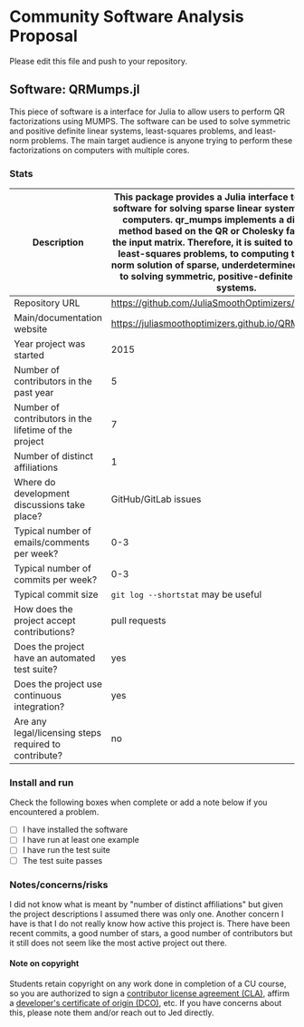 # Community Software Analysis Proposal
Please edit this file and push to your repository.

## Software: QRMumps.jl

This piece of software is a interface for Julia to allow users to perform QR factorizations using MUMPS. The software can be used to solve symmetric and positive definite linear systems, least-squares problems, and least-norm problems. The main target audience is anyone trying to perform these factorizations on computers with multiple cores.

### Stats

| Description | This package provides a Julia interface to qr_mumps, a software for solving sparse linear systems on multicore computers. qr_mumps implements a direct solution method based on the QR or Cholesky factorization of the input matrix. Therefore, it is suited to solving sparse least-squares problems, to computing the minimum-norm solution of sparse, underdetermined problems and to solving symmetric, positive-definite sparse linear systems. |
|---------|-----------|
| Repository URL |  https://github.com/JuliaSmoothOptimizers/QRMumps.jl  |
| Main/documentation website | https://juliasmoothoptimizers.github.io/QRMumps.jl/stable/ |
| Year project was started |  2015  |
| Number of contributors in the past year | 5 |
| Number of contributors in the lifetime of the project |  7  |
| Number of distinct affiliations | 1 |
| Where do development discussions take place? | GitHub/GitLab issues |
| Typical number of emails/comments per week? | 0-3 |
| Typical number of commits per week? | 0-3 |
| Typical commit size | `git log --shortstat` may be useful |
| How does the project accept contributions? | pull requests |
| Does the project have an automated test suite? | yes |
| Does the project use continuous integration? | yes |
| Are any legal/licensing steps required to contribute? | no |

### Install and run

Check the following boxes when complete or add a note below if you
encountered a problem.

- [ ] I have installed the software
- [ ] I have run at least one example
- [ ] I have run the test suite
- [ ] The test suite passes

### Notes/concerns/risks

I did not know what is meant by "number of distinct affiliations" but given the project descriptions I assumed there was only one.
Another concern I have is that I do not really know how active this project is. There have been recent commits, a good number of stars, a good number of contributors but it still does not seem like the most active project out there.

#### Note on copyright
Students retain copyright on any work done in completion of a CU
course, so you are authorized to sign a [contributor license
agreement (CLA)](https://en.wikipedia.org/wiki/Contributor_License_Agreement),
affirm a [developer's certificate of
origin (DCO)](https://en.wikipedia.org/wiki/Developer_Certificate_of_Origin),
etc.  If you have concerns about this, please note them and/or reach
out to Jed directly.
